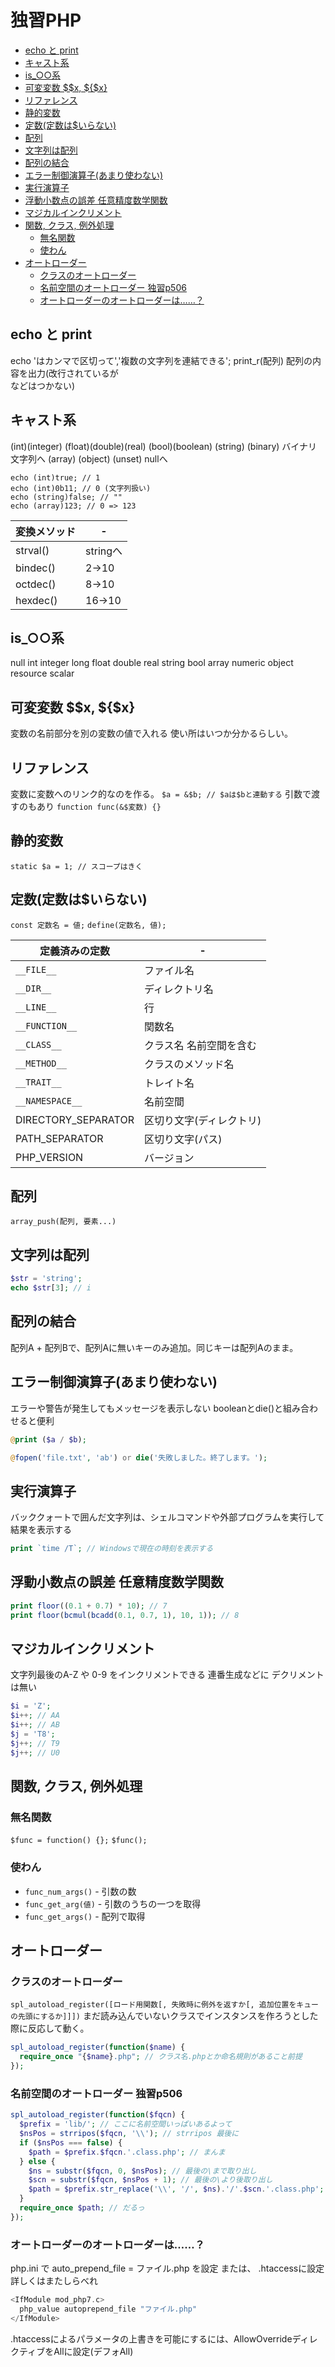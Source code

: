 # 独習PHP

- [echo と print](#echo-と-print)
- [キャスト系](#キャスト系)
- [is_○○系](#is_系)
- [可変変数  $$x, ${$x}](#可変変数--x-x)
- [リファレンス](#リファレンス)
- [静的変数](#静的変数)
- [定数(定数は$いらない)](#定数定数はいらない)
- [配列](#配列)
- [文字列は配列](#文字列は配列)
- [配列の結合](#配列の結合)
- [エラー制御演算子(あまり使わない)](#エラー制御演算子あまり使わない)
- [実行演算子](#実行演算子)
- [浮動小数点の誤差 任意精度数学関数](#浮動小数点の誤差-任意精度数学関数)
- [マジカルインクリメント](#マジカルインクリメント)
- [関数, クラス, 例外処理](#関数-クラス-例外処理)
  - [無名関数](#無名関数)
  - [使わん](#使わん)
- [オートローダー](#オートローダー)
  - [クラスのオートローダー](#クラスのオートローダー)
  - [名前空間のオートローダー 独習p506](#名前空間のオートローダー-独習p506)
  - [オートローダーのオートローダーは……？](#オートローダーのオートローダーは)

## echo と print
echo 'はカンマで区切って','複数の文字列を連結できる';
print_r(配列)  配列の内容を出力(改行されているが<br>などはつかない)

## キャスト系
(int)(integer)
(float)(double)(real)
(bool)(boolean)
(string)
(binary)  バイナリ文字列へ
(array)
(object)
(unset)  nullへ

```
echo (int)true; // 1
echo (int)0b11; // 0 (文字列扱い)
echo (string)false; // ""
echo (array)123; // 0 => 123
```

| 変換メソッド | -        |
| ------------ | -------- |
| strval()     | stringへ |
| bindec()     | 2→10     |
| octdec()     | 8→10     |
| hexdec()     | 16→10    |

## is_○○系
null
int integer long
float double real
string
bool
array
numeric object resource
scalar

## 可変変数  $$x, ${$x}
変数の名前部分を別の変数の値で入れる
使い所はいつか分かるらしい。

## リファレンス
変数に変数へのリンク的なのを作る。
`$a = &$b; // $aは$bと連動する`
引数で渡すのもあり `function func(&$変数) {}`

## 静的変数
`static $a = 1; // スコープはきく`

## 定数(定数は$いらない)
`const 定数名 = 値;`
`define(定数名, 値);`

| 定義済みの定数      | -                        |
| ------------------- | ------------------------ |
| `__FILE__`          | ファイル名               |
| `__DIR__`           | ディレクトリ名           |
| `__LINE__`          | 行                       |
| `__FUNCTION__`      | 関数名                   |
| `__CLASS__`         | クラス名 名前空間を含む  |
| `__METHOD__`        | クラスのメソッド名       |
| `__TRAIT__`         | トレイト名               |
| `__NAMESPACE__`     | 名前空間                 |
| DIRECTORY_SEPARATOR | 区切り文字(ディレクトリ) |
| PATH_SEPARATOR      | 区切り文字(パス)         |
| PHP_VERSION         | バージョン               |

## 配列
`array_push(配列, 要素...)`

## 文字列は配列
```php
$str = 'string';
echo $str[3]; // i
```

## 配列の結合

配列A + 配列Bで、配列Aに無いキーのみ追加。同じキーは配列Aのまま。

## エラー制御演算子(あまり使わない)
エラーや警告が発生してもメッセージを表示しない booleanとdie()と組み合わせると便利

```php
@print ($a / $b);
```
```php
@fopen('file.txt', 'ab') or die('失敗しました。終了します。');
```

## 実行演算子
バッククォートで囲んだ文字列は、シェルコマンドや外部プログラムを実行して結果を表示する

```php
print `time /T`; // Windowsで現在の時刻を表示する
```

## 浮動小数点の誤差 任意精度数学関数

```php
print floor((0.1 + 0.7) * 10); // 7
print floor(bcmul(bcadd(0.1, 0.7, 1), 10, 1)); // 8
```

## マジカルインクリメント

文字列最後のA-Z や 0-9 をインクリメントできる
連番生成などに
デクリメントは無い

```php
$i = 'Z';
$i++; // AA
$i++; // AB
$j = 'T8';
$j++; // T9
$j++; // U0
```

## 関数, クラス, 例外処理

### 無名関数
`$func = function() {};`
`$func();`

### 使わん

* `func_num_args()`
\- 引数の数
* `func_get_arg(値)`
\- 引数のうちの一つを取得
* `func_get_args()`
\-  配列で取得


## オートローダー

### クラスのオートローダー

`spl_autoload_register([ロード用関数[, 失敗時に例外を返すか[, 追加位置をキューの先頭にするか]]])`
まだ読み込んでいないクラスでインスタンスを作ろうとした際に反応して動く。

```php
spl_autoload_register(function($name) {
  require_once "{$name}.php"; // クラス名.phpとか命名規則があること前提
});
```

### 名前空間のオートローダー 独習p506
```php
spl_autoload_register(function($fqcn) {
  $prefix = 'lib/'; // ここに名前空間いっぱいあるよって
  $nsPos = strripos($fqcn, '\\'); // strripos 最後に
  if ($nsPos === false) {
    $path = $prefix.$fqcn.'.class.php'; // まんま
  } else {
    $ns = substr($fqcn, 0, $nsPos); // 最後の\まで取り出し
    $scn = substr($fqcn, $nsPos + 1); // 最後の\より後取り出し
    $path = $prefix.str_replace('\\', '/', $ns).'/'.$scn.'.class.php'; // 結合
  }
  require_once $path; // だるっ
});
```

### オートローダーのオートローダーは……？
php.ini で auto_prepend_file = ファイル.php を設定
または、 .htaccessに設定 詳しくはまたしらべれ
```php
<IfModule mod_php7.c>
  php_value autoprepend_file "ファイル.php"
</IfModule>
```
.htaccessによるパラメータの上書きを可能にするには、AllowOverrideディレクティブをAllに設定(デフォAll)